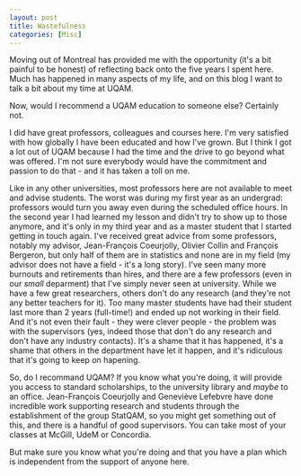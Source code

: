 ```yaml
---
layout: post
title: Wastefulness
categories: [Misc]
---
```


Moving out of Montreal has provided me with the opportunity (it's a bit painful to be honest) of reflecting back onto the five years I spent here. Much has happened in many aspects of my life, and on this blog I want to talk a bit about my time at UQAM.

Now, would I recommend a UQAM education to someone else? Certainly not. 

<!--more-->

I did have great professors, colleagues and courses here. I'm very satisfied with how globally I have been educated and how I've grown. But I think I got a lot out of UQAM because I had the time and the drive to go beyond what was offered. I'm not sure everybody would have the commitment and passion to do that - and it has taken a toll on me. 

Like in any other universities, most professors here are not available to meet and advise students. The worst was during my first year as an undergrad: professors would turn you away even during the scheduled office hours. In the second year I had learned my lesson and didn't try to show up to those anymore, and it's only in my third year and as a master student that I started getting in touch again. I've received great advice from some professors, notably my advisor, Jean-François Coeurjolly, Olivier Collin and François Bergeron, but only half of them are in statistics and none are in my field (my advisor does not have a field - it's a long story). I've seen many more burnouts and retirements than hires, and there are a few professors (even in our *small* deparment) that I've simply never seen at university. While we have a few great researchers, others don't do any research (and they're not any better teachers for it). Too many master students have had their student last more than 2 years (full-time!) and ended up not working in their field. And it's not even their fault - they were clever people - the problem was with the supervisors (yes, indeed those that don't do any research and don't have any industry contacts). It's a shame that it has happened, it's a shame that others in the department have let it happen, and it's ridiculous that it's going to keep on hapening.

So, do I recommand UQAM? If you know what you're doing, it will provide you access to standard scholarships, to the university library and *maybe* to an office. Jean-François Coeurjolly and Geneviève Lefebvre have done incredible work supporting research and students through the establishment of the group StatQAM, so you might get something out of this, and there is a handful of good supervisors. You can take most of your classes at McGill, UdeM or Concordia. 

But make sure you know what you're doing and that you have a plan which is independent from the support of anyone here.

